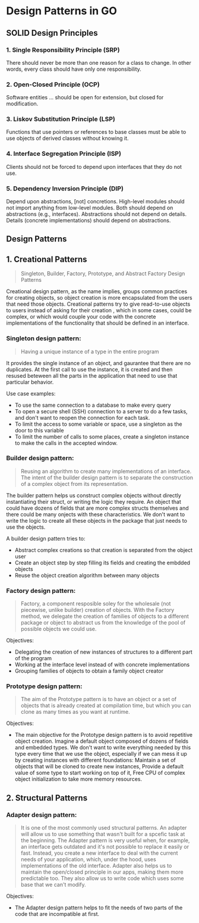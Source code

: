 # Design Patterns in GO
## SOLID Design Principles
### 1. Single Responsibility Principle (SRP)
There should never be more than one reason for a class to change. In other words, every class should have only one responsibility.
### 2. Open-Closed Principle (OCP)
Software entities ... should be open for extension, but closed for modification.
### 3. Liskov Substitution Principle (LSP)
Functions that use pointers or references to base classes must be able to use objects of derived classes without knowing it.
### 4. Interface Segregation Principle (ISP)
Clients should not be forced to depend upon interfaces that they do not use.
### 5. Dependency Inversion Principle (DIP)
Depend upon abstractions, [not] concretions.
High-level modules should not import anything from low-level modules. Both should depend on abstractions (e.g., interfaces).
Abstractions should not depend on details. Details (concrete implementations) should depend on abstractions.

## Design Patterns
## 1. Creational Patterns 
> Singleton, Builder, Factory, Prototype, and Abstract Factory Design Patterns
 

Creational design pattern, as the name implies, groups common practices for creating objects, so object creation is more encapsulated from the users that need those objects. Creational patterns try to give read-to-use objects to users instead of asking for their creation , which in some cases, could be complex, or which would couple your code with the concrete implementations of the functionality that should be defined in an interface.


### Singleton design pattern:
> Having a unique instance of a type in the entire program

It provides the single instance of an object, and gaurantee that there are no duplicates. At the first call to use the instance, it is created and then resused beteween all the parts in the application that need to use that particular behavior.

Use case examples:
* To use the same connection to a database to make every query
* To open a secure shell (SSH) connection to a server to do a few tasks, and don't want to reopen the connection for each task.
* To limit the access to some variable or space, use a singleton as the door to this variable
* To limit the number of calls to some places, create a singleton instance to make the calls in the accepted window.

### Builder design pattern:
> Reusing an algorithm to create many implementations of an interface. The intent of the builder design pattern is to separate the construction of a complex object from its representation.

The builder pattern helps us construct complex objects without directly instantiating their struct, or writing the logic they require. An object that could have dozens of fields that are more complex structs themselves and there could be many onjects with these characteristics. We don't want to write the logic to create all these objects in the package that just needs to use the objects.

A builder design pattern tries to:
* Abstract complex creations so that creation is separated from the object user
* Create an object step by step filling its fields and creating the embdded objects
* Reuse the object creation algorithm between many objects

### Factory design pattern:
> Factory, a component resposible soley for the wholesale (not piecewise, unlike builder) creation of objects. With the Factory method, we delegate the creation of families of objects to a different package or object to abstract us from the knowledge of the pool of possible objects we could use.

Objectives:
* Delegating the creation of new instances of structures to a different part of the
program
* Working at the interface level instead of with concrete implementations
* Grouping families of objects to obtain a family object creator

### Prototype design pattern:
> The aim of the Prototype pattern is to have an object or a set of objects that is already created at compilation time, but which you can clone as many times as you want at runtime.

Objectives:
* The main objective for the Prototype design pattern is to avoid repetitive object creation. Imagine a default object composed of dozens of fields and embedded types. We don't want to write everything needed by this type every time that we use the object, especially if we can mess it up by creating instances with different foundations: Maintain a set of objects that will be cloned to create new instances, Provide a default value of some type to start working on top of it, Free CPU of complex object initialization to take more memory resources.

## 2. Structural Patterns
### Adapter design pattern:
> It is one of the most commonly used structural patterns. An adapter will allow us to use something that wasn't built for a spcefic task at the beginning. The Adapter pattern is very useful when, for example, an interface gets outdated and it's
not possible to replace it easily or fast. Instead, you create a new interface to deal with the current needs of your application, which, under the hood, uses implementations of the old interface. Adapter also helps us to maintain the open/closed principle in our apps, making them more predictable too. They also allow us to write code which uses some base that we can't modify.

Objectives:
* The Adapter design pattern helps to fit the needs of two parts of the code that are incompatible at first. 